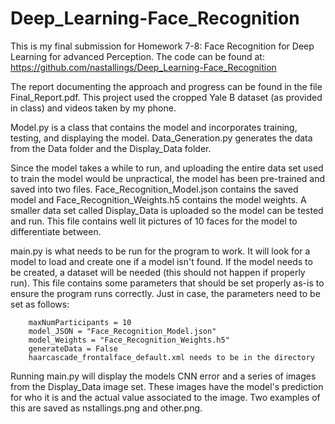 # Deep_Learning-Face_Recognition
This is my final submission for Homework 7-8: Face Recognition for Deep Learning for advanced Perception.
The code can be found at: https://github.com/nastallings/Deep_Learning-Face_Recognition

The report documenting the approach and progress can be found in the file Final_Report.pdf.
This project used the cropped Yale B dataset (as provided in class) and videos taken by my phone.

Model.py is a class that contains the model and incorporates training, testing, and displaying the model.
Data_Generation.py generates the data from the Data folder and the Display_Data folder.

Since the model takes a while to run, and uploading the entire data set used to train the model would be unpractical, 
the model has been pre-trained and saved into two files. Face_Recognition_Model.json contains the saved model and 
Face_Recognition_Weights.h5 contains the model weights. A smaller data set called Display_Data is uploaded so the model
can be tested and run. This file contains well lit pictures of 10 faces for the model to differentiate between.

main.py is what needs to be run for the program to work. It will look for a model to load and create one if a model 
isn't found. If the model needs to be created, a dataset will be needed (this should not happen if properly run). This 
file contains some parameters that should be set properly as-is to ensure the program runs correctly. Just in case, the
parameters need to be set as follows:

		maxNumParticipants = 10
		model_JSON = "Face_Recognition_Model.json"
		model_Weights = "Face_Recognition_Weights.h5"
		generateData = False
		haarcascade_frontalface_default.xml needs to be in the directory 

Running main.py will display the models CNN error and a series of images from the Display_Data image set. These images 
have the model's prediction for who it is and the actual value associated to the image. Two examples of this are saved 
as nstallings.png and other.png. 
